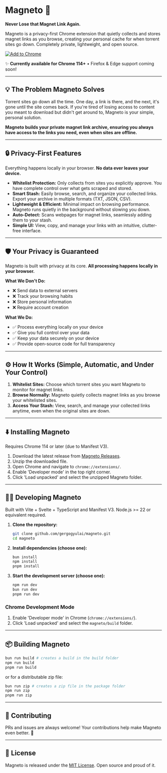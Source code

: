 # Magneto 🧲

**Never Lose that Magnet Link Again.**

Magneto is a privacy-first Chrome extension that quietly collects and stores magnet links as you browse, creating your personal cache for when torrent sites go down. Completely private, lightweight, and open source.

[![Add to Chrome](https://img.shields.io/badge/Add%20to%20Chrome-blue?style=for-the-badge&logo=google-chrome)](https://chrome.google.com/webstore/detail/magneto/your-extension-id)

✨ **Currently available for Chrome 114+** • Firefox & Edge support coming soon!

---

## 💡 The Problem Magneto Solves

Torrent sites go down all the time. One day, a link is there, and the next, it's gone until the site comes back. If you're tired of losing access to content you meant to download but didn't get around to, Magneto is your simple, personal solution.

**Magneto builds your private magnet link archive, ensuring you always have access to the links you need, even when sites are offline.**

---

## 🔒 Privacy-First Features

Everything happens locally in your browser. **No data ever leaves your device.**

*   **Whitelist Protection:** Only collects from sites you explicitly approve. You have complete control over what gets scraped and stored.
*   **Smart Stash:** Easily browse, search, and organize your collected links. Export your archive in multiple formats (TXT, JSON, CSV).
*   **Lightweight & Efficient:** Minimal impact on browsing performance. Magneto runs quietly in the background without slowing you down.
*   **Auto-Detect:** Scans webpages for magnet links, seamlessly adding them to your stash.
*   **Simple UI:** View, copy, and manage your links with an intuitive, clutter-free interface.

---

## 🛡️ Your Privacy is Guaranteed

Magneto is built with privacy at its core. **All processing happens locally in your browser.**

**What We Don't Do:**
*   ❌ Send data to external servers
*   ❌ Track your browsing habits
*   ❌ Store personal information
*   ❌ Require account creation

**What We Do:**
*   ✅ Process everything locally on your device
*   ✅ Give you full control over your data
*   ✅ Keep your data securely on your device
*   ✅ Provide open-source code for full transparency

---

## ⚙️ How It Works (Simple, Automatic, and Under Your Control)

1.  **Whitelist Sites:** Choose which torrent sites you want Magneto to monitor for magnet links.
2.  **Browse Normally:** Magneto quietly collects magnet links as you browse your whitelisted sites.
3.  **Access Your Stash:** View, search, and manage your collected links anytime, even when the original sites are down.

---

## ⬇️ Installing Magneto

Requires Chrome 114 or later (due to Manifest V3).

1.  Download the latest release from [Magneto Releases](https://github.com/gergogyulai/magneto/releases).
2.  Unzip the downloaded file.
3.  Open Chrome and navigate to `chrome://extensions/`.
4.  Enable 'Developer mode' in the top right corner.
5.  Click 'Load unpacked' and select the unzipped Magneto folder.

---

## 👨‍💻 Developing Magneto

Built with Vite + Svelte + TypeScript and Manifest V3.
Node.js >= 22 or equivalent required.

1.  **Clone the repository:**
    ```bash
    git clone github.com/gergogyulai/magneto.git
    cd magneto
    ```

2.  **Install dependencies (choose one):**
    ```bash
    bun install
    npm install
    pnpm install
    ```

3.  **Start the development server (choose one):**
    ```bash
    npm run dev
    bun run dev
    pnpm run dev
    ```

### Chrome Development Mode

1.  Enable 'Developer mode' in Chrome (`chrome://extensions/`).
2.  Click 'Load unpacked' and select the `magneto/build` folder.

---

## 📦 Building Magneto

```bash
bun run build # creates a build in the build folder
npm run build
pnpm run build
```

or for a distributable zip file:

```bash
bun run zip # creates a zip file in the package folder
npm run zip
pnpm run zip
```

---

## 🤝 Contributing

PRs and issues are always welcome! Your contributions help make Magneto even better. 🙏

---

## 📜 License

Magneto is released under the [MIT License](LICENSE). Open source and proud of it.